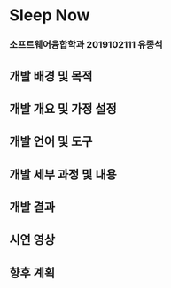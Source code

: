 # Sleep Now
### 소프트웨어융합학과 2019102111 유종석
## 개발 배경 및 목적
## 개발 개요 및 가정 설정
## 개발 언어 및 도구
## 개발 세부 과정 및 내용
## 개발 결과
## 시연 영상
## 향후 계획
